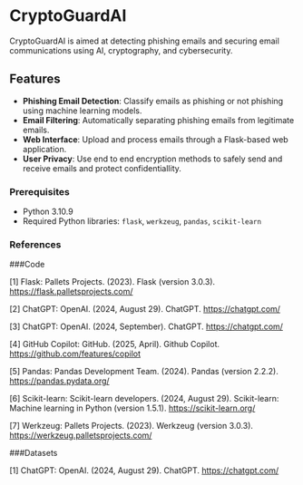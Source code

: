 # CryptoGuardAI

CryptoGuardAI is aimed at detecting phishing emails and securing email communications using AI, cryptography, and cybersecurity.

## Features

- **Phishing Email Detection**: Classify emails as phishing or not phishing using machine learning models.
- **Email Filtering**: Automatically separating phishing emails from legitimate emails.
- **Web Interface**: Upload and process emails through a Flask-based web application.
- **User Privacy**: Use end to end encryption methods to safely send and receive emails and protect confidentiallity.

### Prerequisites

- Python 3.10.9
- Required Python libraries: `flask`, `werkzeug`, `pandas`, `scikit-learn`

### References
###Code

[1] Flask: Pallets Projects. (2023). Flask (version 3.0.3). https://flask.palletsprojects.com/

[2] ChatGPT: OpenAI. (2024, August 29). ChatGPT. https://chatgpt.com/

[3] ChatGPT: OpenAI. (2024, September). ChatGPT. https://chatgpt.com/

[4] GitHub Copilot: GitHub. (2025, April). Github Copilot. https://github.com/features/copilot

[5] Pandas: Pandas Development Team. (2024). Pandas (version 2.2.2). https://pandas.pydata.org/

[6] Scikit-learn: Scikit-learn developers. (2024, August 29). Scikit-learn: Machine learning in Python (version 1.5.1). https://scikit-learn.org/

[7] Werkzeug: Pallets Projects. (2023). Werkzeug (version 3.0.3). https://werkzeug.palletsprojects.com/

###Datasets

[1] ChatGPT: OpenAI. (2024, August 29). ChatGPT. https://chatgpt.com/

